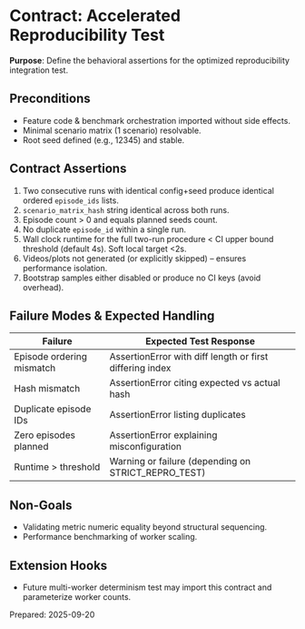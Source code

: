 # Contract: Accelerated Reproducibility Test

**Purpose**: Define the behavioral assertions for the optimized reproducibility integration test.

## Preconditions
- Feature code & benchmark orchestration imported without side effects.
- Minimal scenario matrix (1 scenario) resolvable.
- Root seed defined (e.g., 12345) and stable.

## Contract Assertions
1. Two consecutive runs with identical config+seed produce identical ordered `episode_ids` lists.
2. `scenario_matrix_hash` string identical across both runs.
3. Episode count > 0 and equals planned seeds count.
4. No duplicate `episode_id` within a single run.
5. Wall clock runtime for the full two-run procedure < CI upper bound threshold (default 4s). Soft local target <2s.
6. Videos/plots not generated (or explicitly skipped) – ensures performance isolation.
7. Bootstrap samples either disabled or produce no CI keys (avoid overhead).

## Failure Modes & Expected Handling
| Failure | Expected Test Response |
|---------|-----------------------|
| Episode ordering mismatch | AssertionError with diff length or first differing index |
| Hash mismatch | AssertionError citing expected vs actual hash |
| Duplicate episode IDs | AssertionError listing duplicates |
| Zero episodes planned | AssertionError explaining misconfiguration |
| Runtime > threshold | Warning or failure (depending on STRICT_REPRO_TEST) |

## Non-Goals
- Validating metric numeric equality beyond structural sequencing.
- Performance benchmarking of worker scaling.

## Extension Hooks
- Future multi-worker determinism test may import this contract and parameterize worker counts.

Prepared: 2025-09-20
